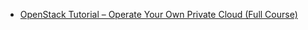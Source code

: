 - [OpenStack Tutorial – Operate Your Own Private Cloud (Full Course)](https://youtu.be/_gWfFEuert8)
